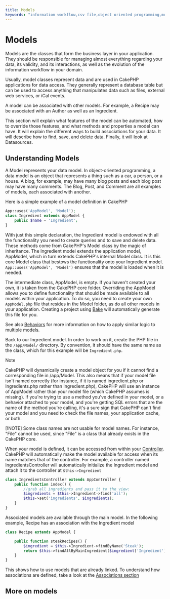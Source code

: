 ```yaml
---
title: Models
keywords: "information workflow,csv file,object oriented programming,model class,model classes,model definition,internal model,core model,simple declaration,application model,php class,database table,data model,data access,external web,inheritance,different ways,validity,functionality,queries"
---
```


# Models

Models are the classes that form the business layer in your application.
They should be responsible for managing almost everything regarding your data,
its validity, and its interactions, as well as the evolution of the information
workflow in your domain.

Usually, model classes represent data and are used in CakePHP applications for
data access. They generally represent a database table but can be used to access
anything that manipulates data such as files, external web services, or iCal
events.

A model can be associated with other models. For example, a Recipe may be
associated with an Author as well as an Ingredient.

This section will explain what features of the model can be automated, how to
override those features, and what methods and properties a model can have. It
will explain the different ways to build associations for your data. It will
describe how to find, save, and delete data. Finally, it will look at
Datasources.

## Understanding Models

A Model represents your data model. In object-oriented programming, a data model
is an object that represents a thing such as a car, a person, or a house. A
blog, for example, may have many blog posts and each blog post may have many
comments. The Blog, Post, and Comment are all examples of models, each
associated with another.

Here is a simple example of a model definition in CakePHP

```php
App::uses('AppModel', 'Model');
class Ingredient extends AppModel {
    public $name = 'Ingredient';
}

```

With just this simple declaration, the Ingredient model is endowed with all the
functionality you need to create queries and to save and delete data. These
methods come from CakePHP's Model class by the magic of inheritance. The
Ingredient model extends the application model, AppModel, which in turn extends
CakePHP's internal Model class. It is this core Model class that bestows the
functionality onto your Ingredient model. `App::uses('AppModel', 'Model')`
ensures that the model is loaded when it is needed.

The intermediate class, AppModel, is empty. If you haven't created your own, it
is taken from the CakePHP core folder. Overriding the AppModel allows you to
define functionality that should be made available to all models within your
application. To do so, you need to create your own `AppModel.php` file that
resides in the Model folder, as do all other models in your application.
Creating a project using
[Bake](console-and-shells/code-generation-with-bake.md) will automatically
generate this file for you.

See also [Behaviors](models/behaviors.md) for more information on how to
apply similar logic to multiple models.

Back to our Ingredient model. In order to work on it, create the PHP file in the
`/app/Model/` directory. By convention, it should have the same name as the
class, which for this example will be `Ingredient.php`.

> [!NOTE]
> CakePHP will dynamically create a model object for you if it cannot find a
> corresponding file in /app/Model. This also means that if your model file
> isn't named correctly (for instance, if it is named ingredient.php or
> Ingredients.php rather than Ingredient.php), CakePHP will use an instance of
> AppModel rather than your model file (which CakePHP assumes is missing). If
> you're trying to use a method you've defined in your model, or a behavior
> attached to your model, and you're getting SQL errors that are the name of
> the method you're calling, it's a sure sign that CakePHP can't find your
> model and you need to check the file names, your application cache, or both.
>
> [!NOTE]
> Some class names are not usable for model names. For instance, "File" cannot
> be used, since "File" is a class that already exists in the CakePHP core.
>

When your model is defined, it can be accessed from within your
[Controller](controllers.md). CakePHP will automatically make the model
available for access when its name matches that of the controller. For example,
a controller named IngredientsController will automatically initialize the
Ingredient model and attach it to the controller at `$this->Ingredient`

```php
class IngredientsController extends AppController {
    public function index() {
        //grab all ingredients and pass it to the view:
        $ingredients = $this->Ingredient->find('all');
        $this->set('ingredients', $ingredients);
    }
}

```

Associated models are available through the main model. In the following
example, Recipe has an association with the Ingredient model

```php
class Recipe extends AppModel {

    public function steakRecipes() {
        $ingredient = $this->Ingredient->findByName('Steak');
        return $this->findAllByMainIngredient($ingredient['Ingredient']['id']);
    }
}

```

This shows how to use models that are already linked. To understand how
associations are defined, take a look at the
[Associations section](models/associations-linking-models-together.md)

## More on models

